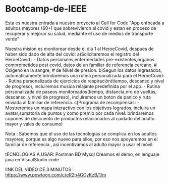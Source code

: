 # Bootcamp-de-IEEE
Esta es nuestra entrada a nuestro proyecto al Call for Code "App enfocada a adultos mayores (60+) que sobrevivieron al covid y estan en proceso de recuperar y mejorar su salud, mediante el uso de medios de transporte verde"

Nuestra mision es monitorear desde el dia 1 al HeroeCovid, despues de haber sido dado de alta del covid:
  a)Solicitaremos el registro del HeroeCovid : 
    - Datos personales,enfermedades pre-existentes,organos comprometidos post covid, datos de un familiar de referencia cercano, # Oxigeno en la sangre,
      # de Nivel de   presion.
  b)Segun los datos ingresados, automaticamente brindaremos una rutina personalizada para el HeroeCovid:
    - Rutina personalizada de ejercicios de respiraciòn(tiempo, descanso y nivel de progreso), incluiremos musica relajante predefinida por el app.
    - Rutina personalizada de paseos monitoreados(tiempo, distancia,nro de vueltas, descanso, y nivel de progreso), incluiremos un boton de panico y ruta enviada al familiar de referencia.
  c)Programa de recompensas:
    -Mostreremos un mapa interactivo con los objetivos logrados, incluira un avatar,sumatoria de puntos y como premio por cada nivel: brindaremos cupones de descuento de productos relacionados al cuidado del adulto mayor y vales de consumo)
    
Nota : Sabemos que el uso de las tecnologias se complica en los adultos mayores, porque es algo nuevo para ellos, por eso nos apoyaremos en el familiar de referencia , asi incentivamos al adulto mayor a usar el móvil.

tECNOLOGIAS A USAR:
Postman
BD Mysql
Creamos el demo, en lenguaje java en VisualStudio code


lINK DEL VIDEO DE 3 MINUTOS :
https://www.powtoon.com/c/eR2p4GCyKzB/1/m
